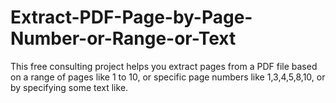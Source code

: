 # Extract-PDF-Page-by-Page-Number-or-Range-or-Text
This free consulting project helps you extract pages from a PDF file based on a range of pages like 1 to 10, or specific page numbers like 1,3,4,5,8,10, or by specifying some text like.
